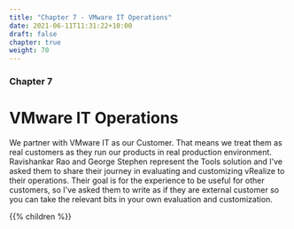 ```yaml
---
title: "Chapter 7 - VMware IT Operations"
date: 2021-06-11T11:31:22+10:00
draft: false
chapter: true
weight: 70
---
```


### Chapter 7
# VMware IT Operations

We partner with VMware IT as our Customer. That means we treat them as real customers as they run our products in real production environment. Ravishankar Rao and George Stephen represent the Tools solution and I’ve asked them to share their journey in evaluating and customizing vRealize to their operations. Their goal is for the experience to be useful for other customers, so I’ve asked them to write as if they are external customer so you can take the relevant bits in your own evaluation and customization.

{{% children %}}